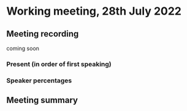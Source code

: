 # Working meeting, 28th July 2022

## Meeting recording

coming soon

### **Present (in order of first speaking)**

### **Speaker percentages**

## Meeting summary
